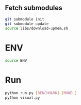 ## Fetch submodules
```bash
git submodule init 
git submodule update
source libs/download-upmem.sh
```
# ENV
```bash
source ENV
```
# Run
```bash
python run.py [BENCHMARK] [MODEL] 
python visual.py
```
